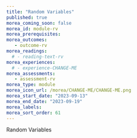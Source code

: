 ```yaml
---
title: "Random Variables"
published: true
morea_coming_soon: false
morea_id: module-rv
morea_prerequisites:
morea_outcomes:
   - outcome-rv
morea_readings:
  # - reading-text-rv
morea_experiences:
  # - experience-CHANGE-ME
morea_assessments:
   - assessment-rv
morea_type: module
morea_icon_url: /morea/CHANGE-ME/CHANGE-ME.png
morea_start_date: "2023-09-13"
morea_end_date: "2023-09-19"
morea_labels:
morea_sort_order: 61
---
```


Random Variables

